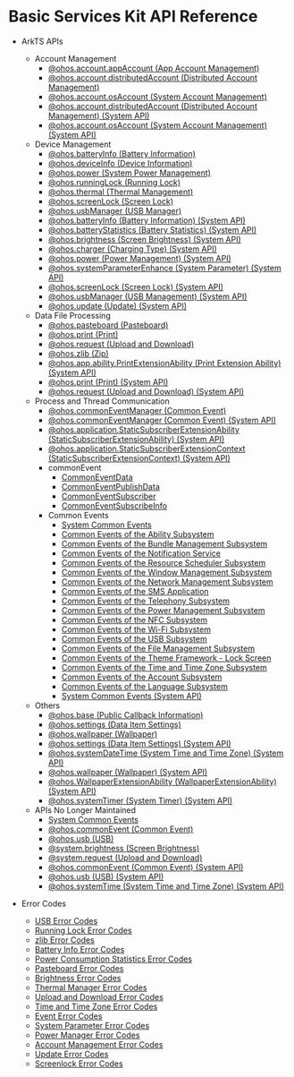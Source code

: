 # Basic Services Kit API Reference

- ArkTS APIs
    - Account Management
        - [@ohos.account.appAccount (App Account Management)](js-apis-appAccount.md)
        - [@ohos.account.distributedAccount (Distributed Account Management)](js-apis-distributed-account.md)
        - [@ohos.account.osAccount (System Account Management)](js-apis-osAccount.md)
        - [@ohos.account.distributedAccount (Distributed Account Management) (System API)](js-apis-distributed-account-sys.md)
        - [@ohos.account.osAccount (System Account Management) (System API)](js-apis-osAccount-sys.md)
    - Device Management
        - [@ohos.batteryInfo (Battery Information)](js-apis-battery-info.md)
        - [@ohos.deviceInfo (Device Information)](js-apis-device-info.md)
        - [@ohos.power (System Power Management)](js-apis-power.md)
        - [@ohos.runningLock (Running Lock)](js-apis-runninglock.md)
        - [@ohos.thermal (Thermal Management)](js-apis-thermal.md)
        - [@ohos.screenLock (Screen Lock)](js-apis-screen-lock.md)      
        - [@ohos.usbManager (USB Manager)](js-apis-usbManager.md)
        - [@ohos.batteryInfo (Battery Information) (System API)](js-apis-battery-info-sys.md)
        - [@ohos.batteryStatistics (Battery Statistics) (System API)](js-apis-batteryStatistics-sys.md)
        - [@ohos.brightness (Screen Brightness) (System API)](js-apis-brightness-sys.md)
        - [@ohos.charger (Charging Type) (System API)](js-apis-charger-sys.md)
        - [@ohos.power (Power Management) (System API)](js-apis-power-sys.md)
        - [@ohos.systemParameterEnhance (System Parameter) (System API)](js-apis-system-parameterEnhance-sys.md)
        - [@ohos.screenLock (Screen Lock) (System API)](js-apis-screen-lock-sys.md)
        - [@ohos.usbManager (USB Management) (System API)](js-apis-usbManager-sys.md)
        - [@ohos.update (Update) (System API)](js-apis-update-sys.md)
    - Data File Processing
        - [@ohos.pasteboard (Pasteboard)](js-apis-pasteboard.md)
        - [@ohos.print (Print)](js-apis-print.md)
        - [@ohos.request (Upload and Download)](js-apis-request.md)
        - [@ohos.zlib (Zip)](js-apis-zlib.md)
        - [@ohos.app.ability.PrintExtensionAbility (Print Extension Ability) (System API)](js-apis-app-ability-PrintExtensionAbility-sys.md)
        - [@ohos.print (Print) (System API)](js-apis-print-sys.md)
        - [@ohos.request (Upload and Download) (System API)](js-apis-request-sys.md)
    - Process and Thread Communication
        - [@ohos.commonEventManager (Common Event)](js-apis-commonEventManager.md)
        - [@ohos.commonEventManager (Common Event) (System API)](js-apis-commonEventManager-sys.md)
        - [@ohos.application.StaticSubscriberExtensionAbility (StaticSubscriberExtensionAbility) (System API)](js-apis-application-staticSubscriberExtensionAbility-sys.md)
        - [@ohos.application.StaticSubscriberExtensionContext (StaticSubscriberExtensionContext) (System API)](js-apis-application-StaticSubscriberExtensionContext-sys.md)
        - commonEvent
            - [CommonEventData](js-apis-inner-commonEvent-commonEventData.md)
            - [CommonEventPublishData](js-apis-inner-commonEvent-commonEventPublishData.md)
            - [CommonEventSubscriber](js-apis-inner-commonEvent-commonEventSubscriber.md)
            - [CommonEventSubscribeInfo](js-apis-inner-commonEvent-commonEventSubscribeInfo.md)
        - Common Events
            - [System Common Events](common_event/commonEventManager-definitions.md)
            - [Common Events of the Ability Subsystem](common_event/commonEvent-ability.md)
            - [Common Events of the Bundle Management Subsystem](common_event/commonEvent-bundleManager.md)
            - [Common Events of the Notification Service](common_event/commonEvent-ans.md)
            - [Common Events of the Resource Scheduler Subsystem](common_event/commonEvent-resourceschedule.md)
            - [Common Events of the Window Management Subsystem](common_event/commonEvent-window.md)
            - [Common Events of the Network Management Subsystem](common_event/commonEvent-netmanager.md)
            - [Common Events of the SMS Application](common_event/commonEvent-mms.md)
            - [Common Events of the Telephony Subsystem](common_event/commonEvent-telephony.md)
            - [Common Events of the Power Management Subsystem](common_event/commonEvent-powermgr.md)
            - [Common Events of the NFC Subsystem](common_event/commonEvent-nfc.md)
            - [Common Events of the Wi-Fi Subsystem](common_event/commonEvent-wifi.md)
            - [Common Events of the USB Subsystem](common_event/commonEvent-usb.md)
            - [Common Events of the File Management Subsystem](common_event/commonEvent-filemanagement.md)
            - [Common Events of the Theme Framework - Lock Screen](common_event/commonEvent-screenlock.md)
            - [Common Events of the Time and Time Zone Subsystem](common_event/commonEvent-time.md)
            - [Common Events of the Account Subsystem](common_event/commonEvent-account.md)
            - [Common Events of the Language Subsystem](common_event/commonEvent-locale.md)
            - [System Common Events (System API)](common_event/commonEventManager-definitions-sys.md)
    - Others
        - [@ohos.base (Public Callback Information)](js-apis-base.md)
        - [@ohos.settings (Data Item Settings)](js-apis-settings.md)
        - [@ohos.wallpaper (Wallpaper)](js-apis-wallpaper.md)
        - [@ohos.settings (Data Item Settings) (System API)](js-apis-settings-sys.md)
        - [@ohos.systemDateTime (System Time and Time Zone) (System API)](js-apis-system-date-time-sys.md)
        - [@ohos.wallpaper (Wallpaper) (System API)](js-apis-wallpaper-sys.md)
        - [@ohos.WallpaperExtensionAbility (WallpaperExtensionAbility) (System API)](js-apis-WallpaperExtensionAbility-sys.md)
        - [@ohos.systemTimer (System Timer) (System API)](js-apis-system-timer-sys.md)
    - APIs No Longer Maintained
        - [System Common Events](common_event/commonEvent-definitions.md)
        - [@ohos.commonEvent (Common Event)](js-apis-commonEvent.md)
        - [@ohos.usb (USB)](js-apis-usb-deprecated.md)
        - [@system.brightness (Screen Brightness)](js-apis-system-brightness.md)
        - [@system.request (Upload and Download)](js-apis-system-request.md)
        - [@ohos.commonEvent (Common Event) (System API)](js-apis-commonEvent-sys.md)
        - [@ohos.usb (USB) (System API)](js-apis-usb-deprecated-sys.md)
        - [@ohos.systemTime (System Time and Time Zone) (System API)](js-apis-system-time-sys.md)
    
- Error Codes
    - [USB Error Codes](errorcode-usb.md)
    - [Running Lock Error Codes](errorcode-runninglock.md)
    - [zlib Error Codes](errorcode-zlib.md) 
    - [Battery Info Error Codes](errorcode-battery-info.md)
    - [Power Consumption Statistics Error Codes](errorcode-batteryStatistics.md)
    - [Pasteboard Error Codes](errorcode-pasteboard.md)
    - [Brightness Error Codes](errorcode-brightness.md)
    - [Thermal Manager Error Codes](errorcode-thermal.md)
    - [Upload and Download Error Codes](errorcode-request.md)
    - [Time and Time Zone Error Codes](errorcode-time.md)
    - [Event Error Codes](errorcode-CommonEventService.md)
    - [System Parameter Error Codes](errorcode-system-parameterV9.md)
    - [Power Manager Error Codes](errorcode-power.md)
    - [Account Management Error Codes](errorcode-account.md)
    - [Update Error Codes](errorcode-update.md)
    - [Screenlock Error Codes](errorcode-screenlock.md)





